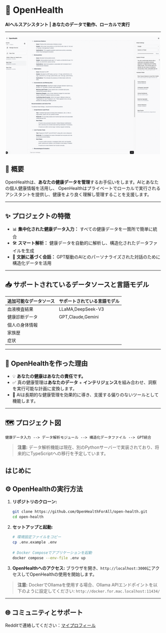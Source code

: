 # 🚀 **OpenHealth**

**AIヘルスアシスタント | あなたのデータで動作、ローカルで実行**

---

<p align="center">
  <img src="/intro/openhealth.gif" alt="OpenHealth デモ">
</p>

## 🌟 概要

OpenHealthは、**あなたの健康データを管理**するお手伝いをします。AIとあなたの個人健康情報を活用し、
OpenHealthはプライベートでローカルで実行されるアシスタントを提供し、健康をより良く理解し管理することを支援します。

---

## ✨ プロジェクトの特徴

- 📊 **集中化された健康データ入力：** すべての健康データを一箇所で簡単に統合
- 🛠️ **スマート解析：** 健康データを自動的に解析し、構造化されたデータファイルを生成
- 🤝 **文脈に基づく会話：** GPT駆動のAIとのパーソナライズされた対話のために構造化データを活用

---

## 📥 サポートされているデータソースと言語モデル

| **追加可能なデータソース** | **サポートされている言語モデル** |
|--------------------------|--------------------------------|
| 血液検査結果              | LLaMA,DeepSeek-V3               |
| 健康診断データ            | GPT,Claude,Gemini               |
| 個人の身体情報            |                                |
| 家族歴                    |                                |
| 症状                      |                                |

---

## 🤔 OpenHealthを作った理由

- 💡 **あなたの健康はあなたの責任です。**
- ✅ 真の健康管理は**あなたのデータ** + **インテリジェンス**を組み合わせ、洞察を実行可能な計画に変換します。
- 🧠 AIは長期的な健康管理を効果的に導き、支援する偏りのないツールとして機能します。

---

## 🗺️ プロジェクト図

```plaintext
健康データ入力 --> データ解析モジュール --> 構造化データファイル --> GPT統合
```

> **注意:** データ解析機能は現在、別のPythonサーバーで実装されており、将来的にTypeScriptへの移行を予定しています。

## はじめに

## ⚙️ OpenHealthの実行方法

1. **リポジトリのクローン:**
   ```bash
   git clone https://github.com/OpenHealthForAll/open-health.git
   cd open-health
   ```

2. **セットアップと起動:**
   ```bash
   # 環境設定ファイルをコピー
   cp .env.example .env

   # Docker Composeでアプリケーションを起動
   docker compose --env-file .env up
   ```

3. **OpenHealthへのアクセス:**
   ブラウザを開き、`http://localhost:3000`にアクセスしてOpenHealthの使用を開始します。

> **注意:** DockerでOllamaを使用する場合、Ollama APIエンドポイントを以下のように設定してください: `http://docker.for.mac.localhost:11434/`

---

## 🌐 コミュニティとサポート

Redditで連絡してください：[マイプロフィール](https://www.reddit.com/user/Dry_Steak30/) 